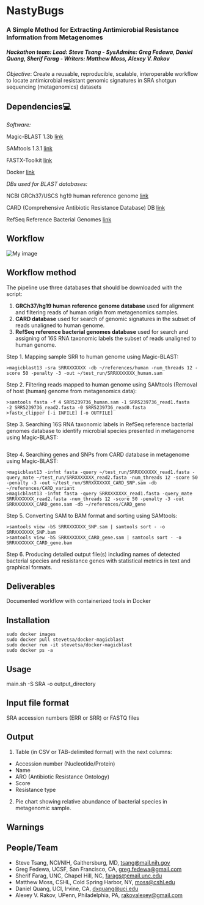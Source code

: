 # NastyBugs

### A Simple Method for Extracting Antimicrobial Resistance Information from Metagenomes
##### Hackathon team: Lead: Steve Tsang - SysAdmins: Greg Fedewa, Daniel Quang, Sherif Farag - Writers: Matthew Moss, Alexey V. Rakov


*Objective*: Create a reusable, reproducible, scalable, interoperable workflow 
to locate antimicrobial resistant genomic signatures in SRA shotgun sequencing (metagenomics) datasets

## Dependencies:computer:

*Software:*

Magic-BLAST 1.3b [link](https://github.com/boratyng/magicblast)

SAMtools 1.3.1 [link](http://www.htslib.org/)

FASTX-Toolkit [link](http://hannonlab.cshl.edu/fastx_toolkit/)

Docker [link](https://www.docker.com/)

*DBs used for BLAST databases:*

NCBI GRCh37/USCS hg19 human reference genome [link](https://www.ncbi.nlm.nih.gov/projects/genome/guide/human/index.shtml)

CARD (Comprehensive Antibiotic Resistance Database) DB [link](https://card.mcmaster.ca/)

RefSeq Reference Bacterial Genomes [link](https://www.ncbi.nlm.nih.gov/refseq/)

## Workflow

![My image](https://github.com/NCBI-Hackathons/MetagenomicAntibioticResistance/blob/master/AbxResistanceMetagenomics.png)

## Workflow method

The pipeline use three databases that should be downloaded with the script:
1.	**GRCh37/hg19 human reference genome database** used for alignment and filtering reads of human origin from metagenomics samples.
2.	**CARD database** used for search of genomic signatures in the subset of reads unaligned to human genome.
3.	**RefSeq reference bacterial genomes database** used for search and assigning of 16S RNA taxonomic labels the subset of reads unaligned to human genome.

Step 1.  Mapping sample SRR to human genome using Magic-BLAST:
```
>magicblast13 -sra SRRXXXXXXX -db ~/references/human -num_threads 12 -score 50 -penalty -3 -out ~/test_run/SRRXXXXXXX_human.sam
```

Step 2. Filtering reads mapped to human genome using SAMtools (Removal of host (human) genome from metagenomics data):
```
>samtools fasta -f 4 SRR5239736_human.sam -1 SRR5239736_read1.fasta  -2 SRR5239736_read2.fasta -0 SRR5239736_read0.fasta
>fastx_clipper [-i INFILE] [-o OUTFILE]
```

Step 3. Searching 16S RNA taxonomic labels in RefSeq reference bacterial genomes database to identify microbial species presented in metagenome using Magic-BLAST:
```
```

Step 4. Searching genes and SNPs from CARD database in metagenome using Magic-BLAST:
```
>magicblast13 -infmt fasta -query ~/test_run/SRRXXXXXXX_read1.fasta -query_mate ~/test_run/SRRXXXXXXX_read2.fasta -num_threads 12 -score 50 -penalty -3 -out ~/test_run/SRRXXXXXXX_CARD_SNP.sam -db ~/references/CARD_variant
>magicblast13 -infmt fasta -query SRRXXXXXXX_read1.fasta -query_mate SRRXXXXXXX_read2.fasta -num_threads 12 -score 50 -penalty -3 -out SRRXXXXXXX_CARD_gene.sam -db ~/references/CARD_gene
```

Step 5. Converting SAM to BAM format and sorting using SAMtools:
```
>samtools view -bS SRRXXXXXXX_SNP.sam | samtools sort - -o SRRXXXXXXX_SNP.bam
>samtools view -bS SRRXXXXXXX_CARD_gene.sam | samtools sort - -o SRRXXXXXXX_CARD_gene.bam
```

Step 6. Producing detailed output file(s) including names of detected bacterial species and resistance genes with statistical metrics in text and graphical formats.

## Deliverables

Documented workflow with containerized tools in Docker

## Installation
```
sudo docker images
sudo docker pull stevetsa/docker-magicblast
sudo docker run -it stevetsa/docker-magicblast
sudo docker ps -a 
```

## Usage

main.sh <options> -S SRA -o output_directory

## Input file format

SRA accession numbers (ERR or SRR)
or
FASTQ files

## Output

1. Table (in CSV or TAB-delimited format) with the next columns:
- Accession number (Nucleotide/Protein)
- Name
- ARO (Antibiotic Resistance Ontology)
- Score
- Resistance type

2. Pie chart showing relative abundance of bacterial species in metagenomic sample.

## Warnings

## People/Team
* Steve Tsang, NCI/NIH, Gaithersburg, MD, <tsang@mail.nih.gov>
* Greg Fedewa, UCSF, San Francisco, CA, <greg.fedewa@gmail.com>
* Sherif Farag, UNC, Chapel Hill, NC, <farags@email.unc.edu>
* Matthew Moss, CSHL, Cold Spring Harbor, NY, <moss@cshl.edu>
* Daniel Quang, UCI, Irvine, CA, <dxquang@uci.edu>
* Alexey V. Rakov, UPenn, Philadelphia, PA, <rakovalexey@gmail.com>

